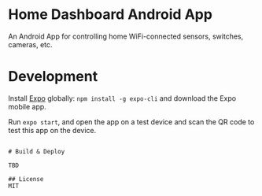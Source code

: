 # Home Dashboard Android App

An Android App for controlling home WiFi-connected sensors, switches, cameras, etc.

# Development

Install [Expo](https://docs.expo.io/versions/latest/) globally: `npm install -g expo-cli` and download the Expo mobile app.

Run `expo start`, and open the app on a test device and scan the QR code to test this app on the device.
```

# Build & Deploy

TBD

## License
MIT
